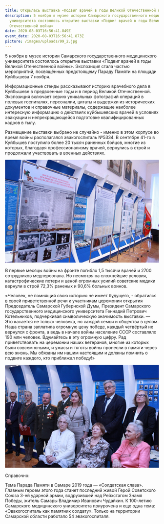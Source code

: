 ```yaml
---
title: Открылась выставка «Подвиг врачей в годы Великой Отечественной войны»
description: 5 ноября в музее истории Самарского государственного медицинского
  университета состоялось открытие выставки «Подвиг врачей в годы Великой
  Отечественной войны»
date: 2020-08-03T16:56:41.849Z
event_date: 2020-08-03T16:56:41.873Z
picture: /images/uploads/99_2.jpg
---
```

5 ноября в музее истории Самарского государственного медицинского университета состоялось открытие выставки «Подвиг врачей в годы Великой Отечественной войны». Экспозиция стала частью мероприятий, посвящённых предстоящему Параду Памяти на площади Куйбышева 7 ноября.

Информационные стенды рассказывают историю врачебного дела в Куйбышеве в предвоенные годы и в период Великой Отечественной. Экспозиция включает серию уникальных фотографий операций в полевых госпиталях, персоналии, цитаты и выдержки из исторических документов и справочные материалы, содержащие наиболее интересную информацию о действиях куйбышевских врачей в условиях эвакуации и непрекращающейся подготовке квалифицированных кадров в тылу.

Размещение выставки выбрано не случайно - именно в этом корпусе во время войны располагался эвакогоспиталь №5334. В сентябре 41-го в Куйбышев поступило более 20 тысяч раненных бойцов, многие из которых, благодаря профессионализму врачей, вернулись в строй и продолжали участвовать в военных действиях.

![](/images/uploads/99_1.jpg)

В первые месяцы войны на фронте погибло 1,5 тысячи врачей и 2700 сотрудников медперсонала. Но несмотря на сложнейшие условия, катастрофические потери и ценой огромных усилий советские медики вернули в строй 72,3% раненых и 90,6% больных воинов.

«Человек, не помнящий свою историю не имеет будущего, - обратился в своей приветственной речи к участникам церемонии открытия Председатель Самарской Губернской Думы, Президент Самарского государственного медицинского университета Геннадий Петрович Котельников, подчеркивая символическую значимость выставки. — Это касается не только человека, но каждой семьи и общества в целом. Наша страна заплатила огромную цену победе, каждый четвёртый не вернулся с фронта, а ведь в начале войны население СССР составляло 190 млн человек. Вдумайтесь в эту огромную цифру. Рад приветствовать на церемонии наших ветеранов, многие из которых были совсем юными, и ужасы и тяготы войны пронесли в памяти через всю жизнь. Мы обязаны им нашим настоящим и должны помнить о подвиге каждого, кто приближал победу!»

![](/images/uploads/99_3.jpg)

Справочно:

Тема Парада Памяти в Самаре 2019 года — «Солдатская слава». Главным героем этого года станет последний живой Герой Советского Союза 3-ей ударной армии, водрузившей над Рейхстагом Знамя Победы, житель Самары Владимир Иванович Чудайкин. К 100-летию Самарского медицинского университета приурочена и еще одна тема: «Эвакогоспиталь как памятник солдату». Только на территории Самарской области работало 54 эвакогоспиталя.